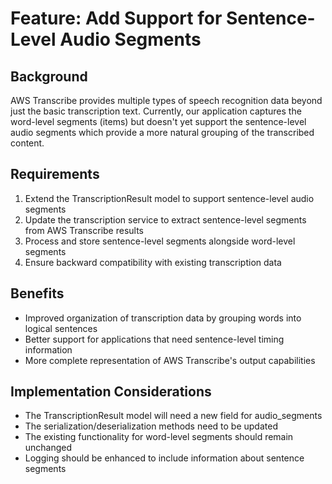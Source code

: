 # Feature: Add Support for Sentence-Level Audio Segments

## Background
AWS Transcribe provides multiple types of speech recognition data beyond just the basic transcription text. Currently, our application captures the word-level segments (items) but doesn't yet support the sentence-level audio segments which provide a more natural grouping of the transcribed content.

## Requirements

1. Extend the TranscriptionResult model to support sentence-level audio segments
2. Update the transcription service to extract sentence-level segments from AWS Transcribe results
3. Process and store sentence-level segments alongside word-level segments
4. Ensure backward compatibility with existing transcription data

## Benefits

- Improved organization of transcription data by grouping words into logical sentences
- Better support for applications that need sentence-level timing information
- More complete representation of AWS Transcribe's output capabilities

## Implementation Considerations

- The TranscriptionResult model will need a new field for audio_segments
- The serialization/deserialization methods need to be updated
- The existing functionality for word-level segments should remain unchanged
- Logging should be enhanced to include information about sentence segments 